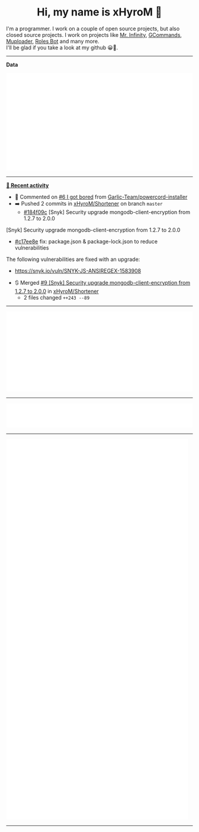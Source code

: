 <p align="center">
    <!-- <img src="https://avatars.githubusercontent.com/u/56601352" width="192" alt="hyro's pfp" /> -->
    <h1 align="center">Hi, my name is xHyroM 👋</h1>
</p>

I'm a programmer. I work on a couple of open source projects, but also closed source projects. I work on projects like [Mr. Infinity](https://discord.com/oauth2/authorize?client_id=720321585625694239&scope=bot%20applications.commands&permissions=8&redirect_uri=https://blobs.gq/imanager&prompt=consent&response_type=code), [GCommands](https://github.com/Garlic-Team/GCommands), [Muploader](https://github.com/xHyroM/Muploder), [Roles Bot](https://github.com/xHyroM/roles-bot) and many more.  
I'll be glad if you take a look at my github 😀👀.

___
**Data**

<img src="https://github.com/xHyroM/xHyroM/blob/master/.cache/base.svg">

___

**[📰 Recent activity](https://github.com/xHyroM)**
* 💬 Commented on [#6 I got bored](https://github.com/Garlic-Team/powercord-installer/issues/6) from [Garlic-Team/powercord-installer](https://github.com/Garlic-Team/powercord-installer)
* ➡️ Pushed 2 commits in [xHyroM/Shortener](https://github.com/xHyroM/Shortener) on branch `master`
  * [#184f09c](https://github.com/xHyroM/Shortener/commit/184f09c) [Snyk] Security upgrade mongodb-client-encryption from 1.2.7 to 2.0.0

[Snyk] Security upgrade mongodb-client-encryption from 1.2.7 to 2.0.0
  * [#c17ee8e](https://github.com/xHyroM/Shortener/commit/c17ee8e) fix: package.json &amp; package-lock.json to reduce vulnerabilities

The following vulnerabilities are fixed with an upgrade:
- https://snyk.io/vuln/SNYK-JS-ANSIREGEX-1583908
* 🔃 Merged [#9 [Snyk] Security upgrade mongodb-client-encryption from 1.2.7 to 2.0.0](https://github.com/xHyroM/Shortener/pull/9) in [xHyroM/Shortener](https://github.com/xHyroM/Shortener)
  * 2 files changed `++243 --89`


___

<img src="https://github.com/xHyroM/xHyroM/blob/master/.cache/isocalendar.svg">

___

<img src="https://github.com/xHyroM/xHyroM/blob/master/.cache/languages.svg">

___

<img src="https://github.com/xHyroM/xHyroM/blob/master/.cache/achievements.svg">

___
